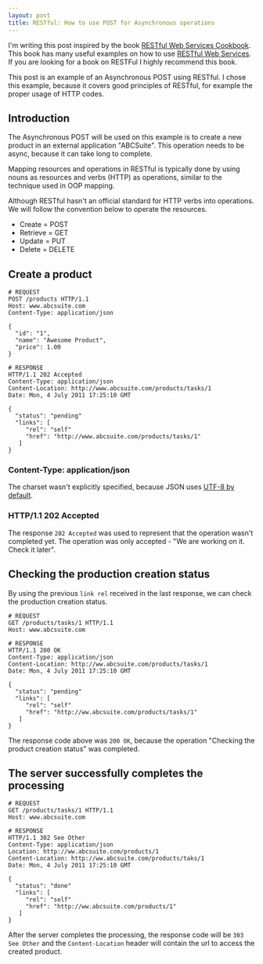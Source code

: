 ```yaml
---
layout: post
title: RESTful: How to use POST for Asynchronous operations
---
```


I'm writing this post inspired by the book [RESTful Web Services Cookbook](http://www.amazon.com/dp/0596801688/). This book has many useful examples on how to use [RESTful Web Services](http://en.wikipedia.org/wiki/Representational_State_Transfer#RESTful_web_services). If you are looking for a book on RESTFul I highly recommend this book.

This post is an example of an Asynchronous POST using RESTful. I chose this example, because it covers good principles of RESTful, for example the proper usage of HTTP codes.

## Introduction

The Asynchronous POST will be used on this example is to create a new product in an external application "ABCSuite". This operation needs to be async, because it can take long to complete.

Mapping resources and operations in RESTful is typically done by using nouns as resources and verbs (HTTP) as operations, similar to the technique used in OOP mapping.

Although RESTful hasn't an official standard for HTTP verbs into operations. We will follow the convention below to operate the resources.

* Create = POST
* Retrieve = GET
* Update = PUT
* Delete = DELETE

## Create a product

    # REQUEST
    POST /products HTTP/1.1
    Host: www.abcsuite.com
    Content-Type: application/json

    {
      "id": "1",
      "name": "Awesome Product",
      "price": 1.00
    }

    # RESPONSE
    HTTP/1.1 202 Accepted
    Content-Type: application/json
    Content-Location: http://www.abcsuite.com/products/tasks/1
    Date: Mon, 4 July 2011 17:25:10 GMT

    {
      "status": "pending"
      "links": [
         "rel": "self"
         "href": "http://www.abcsuite.com/products/tasks/1"
       ]
    }

### Content-Type: application/json

The charset wasn't explicitly specified, because JSON uses [UTF-8 by default](http://www.ietf.org/rfc/rfc4627.txt).

### HTTP/1.1 202 Accepted

The response `202 Accepted` was used to represent that the operation wasn't completed yet. The operation was only accepted - "We are working on it. Check it later".

## Checking the production creation status

By using the previous `link rel` received in the last response, we can check the production creation status.

    # REQUEST
    GET /products/tasks/1 HTTP/1.1
    Host: www.abcsuite.com

    # RESPONSE
    HTTP/1.1 200 OK
    Content-Type: application/json
    Content-Location: http://ww.abcsuite.com/products/tasks/1
    Date: Mon, 4 July 2011 17:25:10 GMT

    {
      "status": "pending"
      "links": [
         "rel": "self"
         "href": "http://ww.abcsuite.com/products/tasks/1"
       ]
    }

The response code above was `200 OK`, because the operation "Checking the product creation status" was completed.

## The server successfully completes the processing

    # REQUEST
    GET /products/tasks/1 HTTP/1.1
    Host: www.abcsuite.com

    # RESPONSE
    HTTP/1.1 302 See Other
    Content-Type: application/json
    Location: http://ww.abcsuite.com/products/1
    Content-Location: http://ww.abcsuite.com/products/taks/1
    Date: Mon, 4 July 2011 17:25:10 GMT

    {
      "status": "done"
      "links": [
         "rel": "self"
         "href": "http://ww.abcsuite.com/products/1"
       ]
    }

After the server completes the processing, the response code will be `303 See Other` and the `Content-Location` header will contain the url to access the created product.


